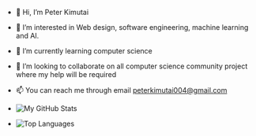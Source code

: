 - 👋 Hi, I’m Peter Kimutai 
- 👀 I’m interested in Web design, software engineering, machine learning and AI.
- 🌱 I’m currently learning computer science
- 💞️ I’m looking to collaborate on all computer science community project where my help will be required
- 📫 You can reach me through email peterkimutai004@gmail.com

- ![My GitHub Stats](https://github-readme-stats.vercel.app/api?username=Kimutai004&show_icons=true&theme=radical)

- ![Top Languages](https://github-readme-stats.vercel.app/api/top-langs/?username=Kimutai004&layout=compact&theme=radical)



<!---
Kimutai004/Kimutai004 is a ✨ special ✨ repository because its `README.md` (this file) appears on your GitHub profile.
You can click the Preview link to take a look at your changes.
--->
